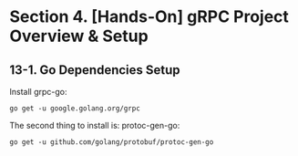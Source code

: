 # Section 4. [Hands-On] gRPC Project Overview & Setup

## 13-1. Go Dependencies Setup
Install grpc-go:
```shell
go get -u google.golang.org/grpc
```

The second thing to install is: protoc-gen-go:
```shell
go get -u github.com/golang/protobuf/protoc-gen-go
```
